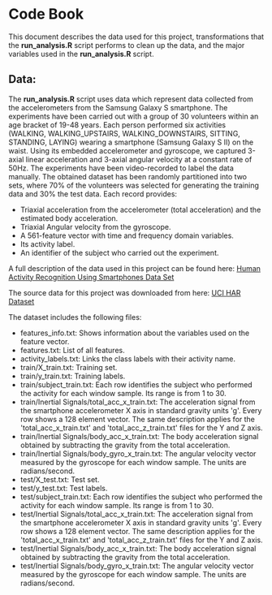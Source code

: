 # Code Book

This document describes the data used for this project, transformations that the **run_analysis.R** script performs 
to clean up the data, and the major variables used in the **run_analysis.R** script.

## Data:

The **run_analysis.R** script uses data which represent data collected from the accelerometers from the Samsung Galaxy S smartphone.
The experiments have been carried out with a group of 30 volunteers within an age bracket of 19-48 years. Each person performed six activities (WALKING, WALKING_UPSTAIRS, WALKING_DOWNSTAIRS, SITTING, STANDING, LAYING) wearing a smartphone (Samsung Galaxy S II) on the waist. Using its embedded accelerometer and gyroscope, we captured 3-axial linear acceleration and 3-axial angular velocity at a constant rate of 50Hz. The experiments have been video-recorded to label the data manually. The obtained dataset has been randomly partitioned into two sets, where 70% of the volunteers was selected for generating the training data and 30% the test data.
Each record provides:
* Triaxial acceleration from the accelerometer (total acceleration) and the estimated body acceleration.
* Triaxial Angular velocity from the gyroscope.
* A 561-feature vector with time and frequency domain variables.
* Its activity label.
* An identifier of the subject who carried out the experiment.

A full description of the data used in this project can be found here:
<a href="http://archive.ics.uci.edu/ml/datasets/Human+Activity+Recognition+Using+Smartphones">Human Activity Recognition Using Smartphones Data Set </a>

The source data for this project was downloaded from here:
<a href="https://d396qusza40orc.cloudfront.net/getdata%2Fprojectfiles%2FUCI%20HAR%20Dataset.zip">UCI HAR Dataset </a>

The dataset includes the following files:
* features_info.txt: Shows information about the variables used on the feature vector.
* features.txt: List of all features.
* activity_labels.txt: Links the class labels with their activity name.
* train/X_train.txt: Training set.
* train/y_train.txt: Training labels.
* train/subject_train.txt: Each row identifies the subject who performed the activity for each window sample. Its range is from 1 to 30.
* train/Inertial Signals/total_acc_x_train.txt: The acceleration signal from the smartphone accelerometer X axis in standard gravity units 'g'. Every row shows a 128 element vector. The same description applies for the 'total_acc_x_train.txt' and 'total_acc_z_train.txt' files for the Y and Z axis.
* train/Inertial Signals/body_acc_x_train.txt: The body acceleration signal obtained by subtracting the gravity from the total acceleration.
* train/Inertial Signals/body_gyro_x_train.txt: The angular velocity vector measured by the gyroscope for each window sample. The units are radians/second.
* test/X_test.txt: Test set.
* test/y_test.txt: Test labels.
* test/subject_train.txt: Each row identifies the subject who performed the activity for each window sample. Its range is from 1 to 30.
* test/Inertial Signals/total_acc_x_train.txt: The acceleration signal from the smartphone accelerometer X axis in standard gravity units 'g'. Every row shows a 128 element vector. The same description applies for the 'total_acc_x_train.txt' and 'total_acc_z_train.txt' files for the Y and Z axis.
* test/Inertial Signals/body_acc_x_train.txt: The body acceleration signal obtained by subtracting the gravity from the total acceleration.
* test/Inertial Signals/body_gyro_x_train.txt: The angular velocity vector measured by the gyroscope for each window sample. The units are radians/second.
